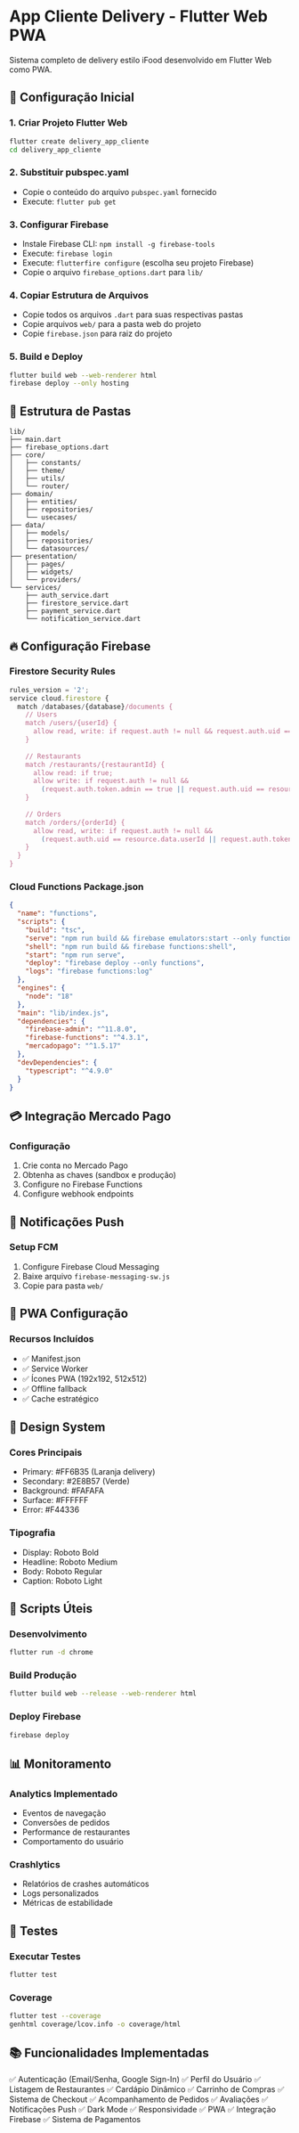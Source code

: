 
# App Cliente Delivery - Flutter Web PWA

Sistema completo de delivery estilo iFood desenvolvido em Flutter Web como PWA.

## 🚀 Configuração Inicial

### 1. Criar Projeto Flutter Web
```bash
flutter create delivery_app_cliente
cd delivery_app_cliente
```

### 2. Substituir pubspec.yaml
- Copie o conteúdo do arquivo `pubspec.yaml` fornecido
- Execute: `flutter pub get`

### 3. Configurar Firebase
- Instale Firebase CLI: `npm install -g firebase-tools`
- Execute: `firebase login`
- Execute: `flutterfire configure` (escolha seu projeto Firebase)
- Copie o arquivo `firebase_options.dart` para `lib/`

### 4. Copiar Estrutura de Arquivos
- Copie todos os arquivos `.dart` para suas respectivas pastas
- Copie arquivos `web/` para a pasta web do projeto
- Copie `firebase.json` para raiz do projeto

### 5. Build e Deploy
```bash
flutter build web --web-renderer html
firebase deploy --only hosting
```

## 📁 Estrutura de Pastas

```
lib/
├── main.dart
├── firebase_options.dart
├── core/
│   ├── constants/
│   ├── theme/
│   ├── utils/
│   └── router/
├── domain/
│   ├── entities/
│   ├── repositories/
│   └── usecases/
├── data/
│   ├── models/
│   ├── repositories/
│   └── datasources/
├── presentation/
│   ├── pages/
│   ├── widgets/
│   └── providers/
└── services/
    ├── auth_service.dart
    ├── firestore_service.dart
    ├── payment_service.dart
    └── notification_service.dart
```

## 🔥 Configuração Firebase

### Firestore Security Rules
```javascript
rules_version = '2';
service cloud.firestore {
  match /databases/{database}/documents {
    // Users
    match /users/{userId} {
      allow read, write: if request.auth != null && request.auth.uid == userId;
    }
    
    // Restaurants
    match /restaurants/{restaurantId} {
      allow read: if true;
      allow write: if request.auth != null && 
        (request.auth.token.admin == true || request.auth.uid == resource.data.ownerId);
    }
    
    // Orders
    match /orders/{orderId} {
      allow read, write: if request.auth != null && 
        (request.auth.uid == resource.data.userId || request.auth.token.admin == true);
    }
  }
}
```

### Cloud Functions Package.json
```json
{
  "name": "functions",
  "scripts": {
    "build": "tsc",
    "serve": "npm run build && firebase emulators:start --only functions",
    "shell": "npm run build && firebase functions:shell",
    "start": "npm run serve",
    "deploy": "firebase deploy --only functions",
    "logs": "firebase functions:log"
  },
  "engines": {
    "node": "18"
  },
  "main": "lib/index.js",
  "dependencies": {
    "firebase-admin": "^11.8.0",
    "firebase-functions": "^4.3.1",
    "mercadopago": "^1.5.17"
  },
  "devDependencies": {
    "typescript": "^4.9.0"
  }
}
```

## 💳 Integração Mercado Pago

### Configuração
1. Crie conta no Mercado Pago
2. Obtenha as chaves (sandbox e produção)
3. Configure no Firebase Functions
4. Configure webhook endpoints

## 🔔 Notificações Push

### Setup FCM
1. Configure Firebase Cloud Messaging
2. Baixe arquivo `firebase-messaging-sw.js`
3. Copie para pasta `web/`

## 📱 PWA Configuração

### Recursos Incluídos
- ✅ Manifest.json
- ✅ Service Worker
- ✅ Ícones PWA (192x192, 512x512)
- ✅ Offline fallback
- ✅ Cache estratégico

## 🎨 Design System

### Cores Principais
- Primary: #FF6B35 (Laranja delivery)
- Secondary: #2E8B57 (Verde)
- Background: #FAFAFA
- Surface: #FFFFFF
- Error: #F44336

### Tipografia
- Display: Roboto Bold
- Headline: Roboto Medium
- Body: Roboto Regular
- Caption: Roboto Light

## 🔧 Scripts Úteis

### Desenvolvimento
```bash
flutter run -d chrome
```

### Build Produção
```bash
flutter build web --release --web-renderer html
```

### Deploy Firebase
```bash
firebase deploy
```

## 📊 Monitoramento

### Analytics Implementado
- Eventos de navegação
- Conversões de pedidos
- Performance de restaurantes
- Comportamento do usuário

### Crashlytics
- Relatórios de crashes automáticos
- Logs personalizados
- Métricas de estabilidade

## 🧪 Testes

### Executar Testes
```bash
flutter test
```

### Coverage
```bash
flutter test --coverage
genhtml coverage/lcov.info -o coverage/html
```

## 📚 Funcionalidades Implementadas

✅ Autenticação (Email/Senha, Google Sign-In)
✅ Perfil do Usuário
✅ Listagem de Restaurantes
✅ Cardápio Dinâmico
✅ Carrinho de Compras
✅ Sistema de Checkout
✅ Acompanhamento de Pedidos
✅ Avaliações
✅ Notificações Push
✅ Dark Mode
✅ Responsividade
✅ PWA
✅ Integração Firebase
✅ Sistema de Pagamentos
